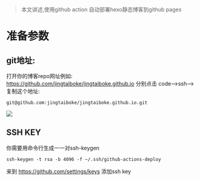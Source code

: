 > 本文讲述,使用github action 自动部署hexo静态博客到github pages


# 准备参数
 ## git地址:
 打开你的博客repo网址例如: https://github.com/jingtaiboke/jingtaiboke.github.io
 分别点击 code-->ssh-->复制这个地址:
 ```
 git@github.com:jingtaiboke/jingtaiboke.github.io.git
 ```
 ![](https://i.loli.net/2021/01/21/kuX9NgsxQ6S2hUi.png)
 
 
 ## SSH KEY
 你需要用命令行生成一一对ssh-keygen
 ```
 ssh-keygen -t rsa -b 4096 -f ~/.ssh/github-actions-deploy
 ```
 
 来到 https://github.com/settings/keys 添加ssh key